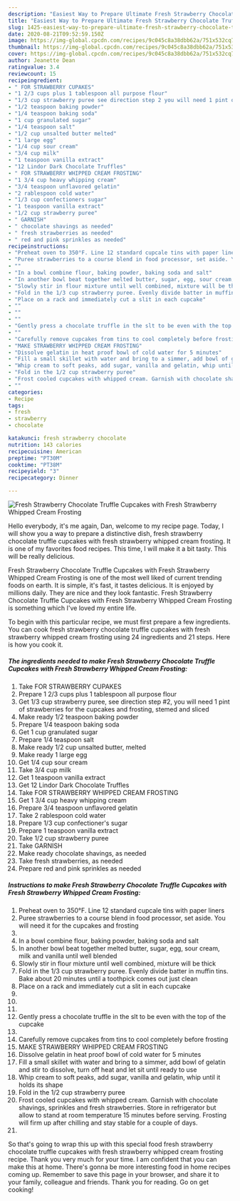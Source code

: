```yaml
---
description: "Easiest Way to Prepare Ultimate Fresh Strawberry Chocolate Truffle Cupcakes with Fresh Strawberry Whipped Cream Frosting"
title: "Easiest Way to Prepare Ultimate Fresh Strawberry Chocolate Truffle Cupcakes with Fresh Strawberry Whipped Cream Frosting"
slug: 1425-easiest-way-to-prepare-ultimate-fresh-strawberry-chocolate-truffle-cupcakes-with-fresh-strawberry-whipped-cream-frosting
date: 2020-08-21T09:52:59.150Z
image: https://img-global.cpcdn.com/recipes/9c045c8a38dbb62a/751x532cq70/fresh-strawberry-chocolate-truffle-cupcakes-with-fresh-strawberry-whipped-cream-frosting-recipe-main-photo.jpg
thumbnail: https://img-global.cpcdn.com/recipes/9c045c8a38dbb62a/751x532cq70/fresh-strawberry-chocolate-truffle-cupcakes-with-fresh-strawberry-whipped-cream-frosting-recipe-main-photo.jpg
cover: https://img-global.cpcdn.com/recipes/9c045c8a38dbb62a/751x532cq70/fresh-strawberry-chocolate-truffle-cupcakes-with-fresh-strawberry-whipped-cream-frosting-recipe-main-photo.jpg
author: Jeanette Dean
ratingvalue: 3.4
reviewcount: 15
recipeingredient:
- " FOR STRAWBERRY CUPAKES"
- "1 2/3 cups plus 1 tablespoon all purpose flour"
- "1/3 cup strawberry puree see direction step 2 you will need 1 pint of strawberries for the cupcakes and frosting stemed and sliced"
- "1/2 teaspoon baking powder"
- "1/4 teaspoon baking soda"
- "1 cup granulated sugar"
- "1/4 teaspoon salt"
- "1/2 cup unsalted butter melted"
- "1 large egg"
- "1/4 cup sour cream"
- "3/4 cup milk"
- "1 teaspoon vanilla extract"
- "12 Lindor Dark Chocolate Truffles"
- " FOR STRAWBERRY WHIPPED CREAM FROSTING"
- "1 3/4 cup heavy whipping cream"
- "3/4 teaspoon unflavored gelatin"
- "2 rablespoon cold water"
- "1/3 cup confectioners sugar"
- "1 teaspoon vanilla extract"
- "1/2 cup strawberry puree"
- " GARNISH"
- " chocolate shavings as needed"
- " fresh strawberries as needed"
- " red and pink sprinkles as needed"
recipeinstructions:
- "Preheat oven to 350°F. Line 12 standard cupcale tins with paper liners"
- "Puree strawberries to a course blend in food processor, set aside. You will need it for the cupcakes and frosting"
- ""
- "In a bowl combine flour, baking powder, baking soda and salt"
- "In another bowl beat together melted butter, sugar, egg, sour cream, milk and vanilla until well blended"
- "Slowly stir in flour mixture until well combined, mixture will be thick"
- "Fold in the 1/3 cup strawberry puree. Evenly divide batter in muffin tins. Bake about 20 minutes until a toothpick comes out just clean"
- "Place on a rack and immediately cut a slit in each cupcake"
- ""
- ""
- ""
- "Gently press a chocolate truffle in the slt to be even with the top of the cupcake"
- ""
- "Carefully remove cupcakes from tins to cool completely before frosting"
- "MAKE STRAWBERRY WHIPPED CREAM FROSTING"
- "Dissolve gelatin in heat proof bowl of cold water for 5 minutes"
- "Fill a small skillet with water and bring to a simmer, add bowl of gelatin and stir to dissolve, turn off heat and let sit until ready to use"
- "Whip cream to soft peaks, add sugar, vanilla and gelatin, whip until it holds its shape"
- "Fold in the 1/2 cup strawberry puree"
- "Frost cooled cupcakes with whipped cream. Garnish with chocolate shavings, sprinkles  and  fresh strawberries. Store in refrigerator but allow to stand at room temperature 15 minutes before serving. Frosting will firm up after chilling and stay stable for a couple of days."
- ""
categories:
- Recipe
tags:
- fresh
- strawberry
- chocolate

katakunci: fresh strawberry chocolate 
nutrition: 143 calories
recipecuisine: American
preptime: "PT30M"
cooktime: "PT38M"
recipeyield: "3"
recipecategory: Dinner

---
```



![Fresh Strawberry Chocolate Truffle Cupcakes with Fresh Strawberry Whipped Cream Frosting](https://img-global.cpcdn.com/recipes/9c045c8a38dbb62a/751x532cq70/fresh-strawberry-chocolate-truffle-cupcakes-with-fresh-strawberry-whipped-cream-frosting-recipe-main-photo.jpg)

Hello everybody, it's me again, Dan, welcome to my recipe page. Today, I will show you a way to prepare a distinctive dish, fresh strawberry chocolate truffle cupcakes with fresh strawberry whipped cream frosting. It is one of my favorites food recipes. This time, I will make it a bit tasty. This will be really delicious.

Fresh Strawberry Chocolate Truffle Cupcakes with Fresh Strawberry Whipped Cream Frosting is one of the most well liked of current trending foods on earth. It is simple, it's fast, it tastes delicious. It is enjoyed by millions daily. They are nice and they look fantastic. Fresh Strawberry Chocolate Truffle Cupcakes with Fresh Strawberry Whipped Cream Frosting is something which I've loved my entire life.




To begin with this particular recipe, we must first prepare a few ingredients. You can cook fresh strawberry chocolate truffle cupcakes with fresh strawberry whipped cream frosting using 24 ingredients and 21 steps. Here is how you cook it.

<!--inarticleads1-->

##### The ingredients needed to make Fresh Strawberry Chocolate Truffle Cupcakes with Fresh Strawberry Whipped Cream Frosting:

1. Take  FOR STRAWBERRY CUPAKES
1. Prepare 1 2/3 cups plus 1 tablespoon all purpose flour
1. Get 1/3 cup strawberry puree, see direction step #2, you will need 1 pint of strawberries for the cupcakes and frosting, stemed and sliced
1. Make ready 1/2 teaspoon baking powder
1. Prepare 1/4 teaspoon baking soda
1. Get 1 cup granulated sugar
1. Prepare 1/4 teaspoon salt
1. Make ready 1/2 cup unsalted butter, melted
1. Make ready 1 large egg
1. Get 1/4 cup sour cream
1. Take 3/4 cup milk
1. Get 1 teaspoon vanilla extract
1. Get 12 Lindor Dark Chocolate Truffles
1. Take  FOR STRAWBERRY WHIPPED CREAM FROSTING
1. Get 1 3/4 cup heavy whipping cream
1. Prepare 3/4 teaspoon unflavored gelatin
1. Take 2 rablespoon cold water
1. Prepare 1/3 cup confectioner&#39;s sugar
1. Prepare 1 teaspoon vanilla extract
1. Take 1/2 cup strawberry puree
1. Take  GARNISH
1. Make ready  chocolate shavings, as needed
1. Take  fresh strawberries, as needed
1. Prepare  red and pink sprinkles as needed




<!--inarticleads2-->

##### Instructions to make Fresh Strawberry Chocolate Truffle Cupcakes with Fresh Strawberry Whipped Cream Frosting:

1. Preheat oven to 350°F. Line 12 standard cupcale tins with paper liners
1. Puree strawberries to a course blend in food processor, set aside. You will need it for the cupcakes and frosting
1. 
1. In a bowl combine flour, baking powder, baking soda and salt
1. In another bowl beat together melted butter, sugar, egg, sour cream, milk and vanilla until well blended
1. Slowly stir in flour mixture until well combined, mixture will be thick
1. Fold in the 1/3 cup strawberry puree. Evenly divide batter in muffin tins. Bake about 20 minutes until a toothpick comes out just clean
1. Place on a rack and immediately cut a slit in each cupcake
1. 
1. 
1. 
1. Gently press a chocolate truffle in the slt to be even with the top of the cupcake
1. 
1. Carefully remove cupcakes from tins to cool completely before frosting
1. MAKE STRAWBERRY WHIPPED CREAM FROSTING
1. Dissolve gelatin in heat proof bowl of cold water for 5 minutes
1. Fill a small skillet with water and bring to a simmer, add bowl of gelatin and stir to dissolve, turn off heat and let sit until ready to use
1. Whip cream to soft peaks, add sugar, vanilla and gelatin, whip until it holds its shape
1. Fold in the 1/2 cup strawberry puree
1. Frost cooled cupcakes with whipped cream. Garnish with chocolate shavings, sprinkles  and  fresh strawberries. Store in refrigerator but allow to stand at room temperature 15 minutes before serving. Frosting will firm up after chilling and stay stable for a couple of days.
1. 




So that's going to wrap this up with this special food fresh strawberry chocolate truffle cupcakes with fresh strawberry whipped cream frosting recipe. Thank you very much for your time. I am confident that you can make this at home. There's gonna be more interesting food in home recipes coming up. Remember to save this page in your browser, and share it to your family, colleague and friends. Thank you for reading. Go on get cooking!
